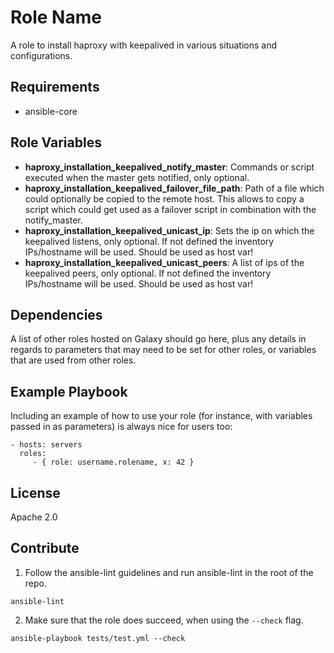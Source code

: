 # Role Name

A role to install haproxy with keepalived in various situations and configurations.

## Requirements

- ansible-core

## Role Variables

- **haproxy_installation_keepalived_notify_master**: Commands or script executed when the master gets notified, only optional.
- **haproxy_installation_keepalived_failover_file_path**: Path of a file which could optionally be copied to the remote host. This allows to copy a script which could get used as a failover script in combination with the notify_master.
- **haproxy_installation_keepalived_unicast_ip**: Sets the ip on which the keepalived listens, only optional. If not defined the inventory IPs/hostname will be used. Should be used as host var!
- **haproxy_installation_keepalived_unicast_peers**: A list of ips of the keepalived peers, only optional. If not defined the inventory IPs/hostname will be used. Should be used as host var!

## Dependencies

A list of other roles hosted on Galaxy should go here, plus any details in regards to parameters that may need to be set for other roles, or variables that are used from other roles.

## Example Playbook

Including an example of how to use your role (for instance, with variables passed in as parameters) is always nice for users too:

    - hosts: servers
      roles:
         - { role: username.rolename, x: 42 }

## License

Apache 2.0

## Contribute

1. Follow the ansible-lint guidelines and run ansible-lint in the root of the repo.

```shell
ansible-lint
```

2. Make sure that the role does succeed, when using the `--check` flag.

```shell
ansible-playbook tests/test.yml --check
```
